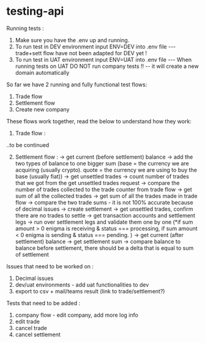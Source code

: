 # testing-api
Running tests :
1. Make sure you have the .env up and running.
2. To run test in DEV environment input ENV=DEV into .env file --- trade+sett flow have not been adapted for DEV yet !
3. To run test in UAT environment input ENV=UAT into .env file --- When running tests on UAT DO NOT run company tests !! -- it will create a new domain automatically 

So far we have 2 running and fully functional test flows:
1. Trade flow
2. Settlement flow 
3. Create new company

These flows work together, read the below to understand how they work: 
1. Trade flow :

..to be continued 


2. Settlement flow :
-> get current (before settlement) balance 
-> add the two types of balance to one bigger sum (base = the currency we are acquiring (usually crypto). quote = the currency we are using to buy the base (usually fiat))
-> get unsettled trades 
-> count number of trades that we got from the get unsettled trades request 
-> compare the number of trades collected to the trade counter from trade flow
-> get sum of all the collected trades 
-> get sum of all the trades made in trade flow 
-> compare the two trade sums - it is not 100% accurate because of decimal issues 
-> create settlement 
-> get unsettled trades, confirm there are no trades to settle
-> get transaction accounts and settlement legs
-> run over settlement legs and validate them one by one (*if sum amount > 0 enigma is receiving & status === processing, if sum amount < 0 enigma is sending & status === pending. )
-> get current (after settlement) balance 
-> get settlement sum
-> compare balance to balance before settlement, there should be a delta that is equal to sum of settlement



Issues that need to be worked on :
1. Decimal issues 
2. dev/uat environments - add uat functionalities to dev 
3. export to csv + mail/teams result (link to trade/settlement?)

Tests that need to be added :
1. company flow - edit company, add more log info
2. edit trade
3. cancel trade
4. cancel settlement 
